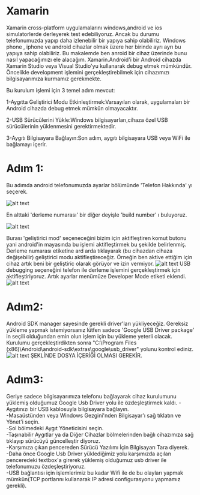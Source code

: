 # Xamarin

Xamarin cross-platform uygulamalarını windows,android ve ios simulatorlerde derleyerek test edebiliyoruz.
Ancak bu durumu telefonumuzda yapıp daha izlenebilir bir yapıya sahip olabiliriz.
Windows phone , iphone ve android cihazlar olmak üzere her birinde ayrı ayrı bu yapıya sahip olabiliriz.
Bu makalemde ben anroid bir cihaz üzerinde bunu nasıl yapacağımızı ele alacağım.
Xamarin.Android'i bir Android cihazda Xamarin Studio veya Visual Studio'yu kullanarak debug etmek mümkündür.
Öncelikle development işlemini gerçekleştirebilmek için cihazımızı bilgisayarımıza kurmamız gerekmekte.

Bu kurulum işlemi için 3 temel adım mevcut:

1-Aygıtta Geliştirici Modu Etkinleştirmek:Varsayılan olarak, uygulamaları bir Android cihazda debug etmek mümkün olmayacaktır.

2-USB Sürücülerini Yükle:Windows bilgisayarları,cihaza özel USB sürücülerinin yüklenmesini gerektirmektedir.

3-Aygıtı Bilgisayara Bağlayın:Son adım, aygıtı bilgisayara USB veya WiFi ile bağlamayı içerir.

<h1>Adım 1:</h1>
Bu adımda android telefonumuzda ayarlar bölümünde 'Telefon Hakkında' yı seçerek.

![alt text](https://github.com/KursatCAKAL/Xamarin/blob/master/XAMAR%C4%B0N_DEBUG_ON_DEV%C4%B0CE/1.png)

En alttaki 'derleme numarası' bir diğer deyişle 'build number' ı buluyoruz.

![alt text](https://github.com/KursatCAKAL/Xamarin/blob/master/XAMAR%C4%B0N_DEBUG_ON_DEV%C4%B0CE/2.png)

Burası 'geliştirici mod' seçeneceğini bizim için aktifleştiren komut butonu yani android'in mayasında bu işlemi aktifleştirmek bu şekilde belirlenmiş.
Derleme numarası etiketine ard arda tıklayarak (bu cihazdan cihaza değişebilir) geliştirici modu aktifleştireceğiz.
Örneğin ben aktive ettiğim için cihaz artık beni bir geliştiric olarak görüyor ve izin vermiyor.
![alt text](https://github.com/KursatCAKAL/Xamarin/blob/master/XAMAR%C4%B0N_DEBUG_ON_DEV%C4%B0CE/3.png)
USB debugging seçeneğini telefon ile derleme işlemini gerçekleştirmek için aktifleştiriyoruz.
Artık ayarlar menümüze Developer Mode etiketi eklendi.
![alt text](https://github.com/KursatCAKAL/Xamarin/blob/master/XAMAR%C4%B0N_DEBUG_ON_DEV%C4%B0CE/7.png)

<h1>Adım2:</h1>

Android SDK manager sayesinde gerekli driver'ları yükliyeceğiz.
Gereksiz yükleme yapmak istemiyorsanız lütfen sadece 'Google USB Driver package' in seçili olduğundan emin olun işlem için bu yükleme yeterli olacak.
Kurulumu gerçekleştirdikten sonra "C:\Program Files (x86)\Android\android-sdk\extras\google\usb_driver" yolunu kontrol ediniz.
![alt text](https://github.com/KursatCAKAL/Xamarin/blob/master/XAMAR%C4%B0N_DEBUG_ON_DEV%C4%B0CE/2-2.png) 
ŞEKLİNDE DOSYA İÇERİĞİ OLMASI GEREKİR.

<h1>Adım3:</h1>

Geriye sadece bilgisayarımıza telefonu bağlayarak cihaz kurulumunu yüklemiş olduğumuz Google Usb Driver yolu ile özdeşleştirmek kaldı.
-Aygıtınızı bir USB kablosuyla bilgisayara bağlayın.<br>
-Masaüstünden veya Windows Gezgini'nden Bilgisayar'ı sağ tıklatın ve Yönet'i seçin.<br>
-Sol bölmedeki Aygıt Yöneticisini seçin.<br>
-Taşınabilir Aygıtlar ya da Diğer Cihazlar bölmelerinden bağlı cihazımıza sağ tıklayıp sürücüyü güncelleştir diyoruz.<br>
-Karşımıza çıkan pencereden Sürücü Yazılımı İçin Bilgisayarı Tara diyerek.<br>
-Daha önce Google Usb Driver yüklediğimiz yolu karşımızda açılan penceredeki textbox'a girerek yüklemiş olduğumuz usb driver ile telefonumuzu özdeşleştiriyoruz.<br>
-USB bağlantısı için işlemlerimiz bu kadar Wifi ile de bu olayları yapmak mümkün(TCP portlarını kullanarak IP adresi configurasyonu yapmamız gerekli).<br>






